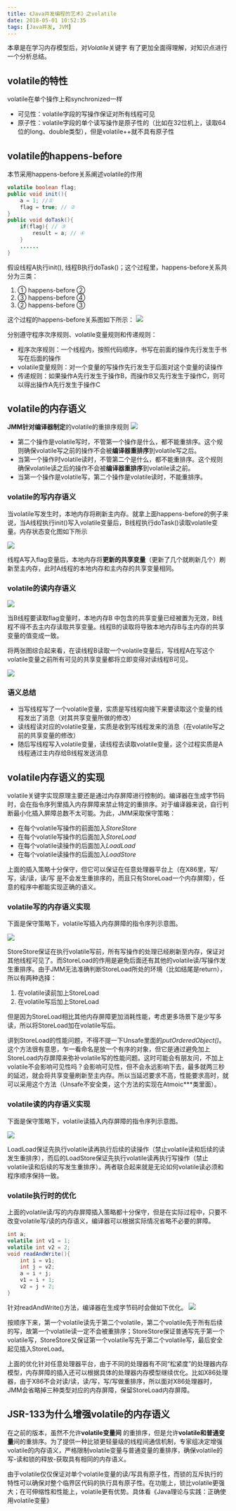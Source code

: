 ```yaml
---
title: 《Java并发编程的艺术》之volatile
date: 2018-05-01 10:52:35
tags: [Java并发, JVM]
---
```


本章是在学习内存模型后，对*Volatile*关键字 有了更加全面得理解，对知识点进行一个分析总结。

## volatile的特性
volatile在单个操作上和synchronized一样

* 可见性：volatile字段的写操作保证对所有线程可见
* 原子性：volatile字段的单个读写操作是原子性的（比如在32位机上，读取64位的long、double类型），但是volatile++就不具有原子性

## volatile的happens-before
本节采用happens-before关系阐述volatile的作用

```java
volatile boolean flag;
public void init(){
    a = 1; //①
    flag = true; // ②
}
public void doTask(){
    if(flag){ // ③
        result = a; // ④
    }
    ......
}
```
假设线程A执行init(), 线程B执行doTask()；这个过程里，happens-before关系共分为三类：
1. ① happens-before ②
2. ③ happens-before ④
3. ② happens-before ③

这个过程的happens-before关系图如下所示：
![](https://blog-1252749790.file.myqcloud.com/JavaConcurrent/volatile_happens-before.png)

分别遵守程序次序规则、volatile变量规则和传递规则：

* 程序次序规则：一个线程内，按照代码顺序，书写在前面的操作先行发生于书写在后面的操作
* volatile变量规则：对一个变量的写操作先行发生于后面对这个变量的读操作
* 传递规则：如果操作A先行发生于操作B，而操作B又先行发生于操作C，则可以得出操作A先行发生于操作C

## volatile的内存语义
**JMM针对编译器制定**的volatile的重排序规则
![](https://blog-1252749790.file.myqcloud.com/JavaConcurrent/volatile_reorder_rule.png)

* 第二个操作是volatile写时，不管第一个操作是什么，都不能重排序。这个规则确保volatile写之前的操作不会被**编译器重排序**到volatile写之后。
* 当第一个操作时volatile读时，不管第二个是什么，都不能重排序。这个规则确保volatile读之后的操作不会被**编译器重排序**到volatile读之前。
* 当第一个操作是volatile写，第二个操作是volatile读时，不能重排序。

### volatile的写内存语义
当volatile写发生时，本地内存将刷新主内存。就拿上面happens-before的例子来说，当A线程执行init()写入volatile变量后，B线程执行doTask()读取volatile变量。内存状态变化图如下所示

![](https://blog-1252749790.file.myqcloud.com/JavaConcurrent/volatile_memory_concept.png)

线程A写入flag变量后，本地内存将**更新的共享变量**（更新了几个就刷新几个）刷新至主内存，此时A线程的本地内存和主内存的共享变量相同。

### volatile的读内存语义
![](https://blog-1252749790.file.myqcloud.com/JavaConcurrent/volatile_read_memory_concept.png)

当B线程要读取flag变量时，本地内存B 中包含的共享变量已经被置为无效，B线程不得不去主内存读取共享变量。线程B的读取将导致本地内存B与主内存的共享变量的值变成一致。

将两张图综合起来看，在读线程B读取一个volatile变量后，写线程A在写这个volatile变量之前所有可见的共享变量都将立即变得对读线程B可见。

![](https://blog-1252749790.file.myqcloud.com/JavaConcurrent/volatile_memory_summary.png)

### 语义总结
* 当写线程写了一个volatile变量，实质是写线程向接下来要读取这个变量的线程发出了消息（对其共享变量所做的修改）
* 读线程读对应的volatile变量，实质是收到写线程发来的消息（在volatile写之前的共享变量的修改）
* 随后写线程写入volatile变量，读线程去读取volatile变量，这个过程实质是A线程通过主内存给B线程发送消息

## volatile内存语义的实现
volatile关键字实现原理主要还是通过内存屏障进行控制的。编译器在生成字节码时，会在指令序列里插入内存屏障来禁止特定的重排序。对于编译器来说，自行判断最小化插入屏障总数不太可能。为此，JMM采取保守策略：

* 在每个volatile写操作的前面加入*StoreStore*
* 在每个volatile写操作的后面加入*StoreLoad*
* 在每个volatile读操作的后面加入*LoadLoad*
* 在每个volatile读操作的后面加入*LoadStore*

上面的插入策略十分保守，但它可以保证在任意处理器平台上（在X86里，写/写，读/读，读/写 是不会发生重排序的，而且只有StoreLoad一个内存屏障），任意的程序中都能实现正确的语义。


### volatile写的内存语义实现
下面是保守策略下，volatile写插入内存屏障的指令序列示意图。

![](https://blog-1252749790.file.myqcloud.com/JavaConcurrent/volatile_write_semantic.png)


StoreStore保证在执行volatile写前，所有写操作的处理已经刷新至内存，保证对其他线程可见了。而StoreLoad的作用是避免后面还有其他的volatile读/写操作发生重排序。由于JMM无法准确判断StoreLoad所处的环境（比如结尾是return），所以有两种选择：

1. 在volatile读前加上StoreLoad
2. 在volatile写后加上StoreLoad

但是因为StoreLoad相比其他内存屏障更加消耗性能，考虑更多场景下是少写多读，所以将StoreLoad加在volatile写后。

讲到StoreLoad的性能问题，不得不提一下Unsafe里面的*putOrderedObject()*。 这个方法很有意思，乍一看命名是放一个有序的对象，但它是通过避免加上StoreLoad内存屏障来弥补volatile写的性能问题。这时可能会有朋友问，不加上volatile不会影响可见性吗？会影响可见性，但不会永远影响下去，最多就两三秒的延迟，就会将共享变量刷新至主内存。所以当延迟要求不高，性能要求高时，就可以采用这个方法（Unsafe不安全类，这个方法的实现在Atmoic***类里面）。

### volatile读的内存语义实现
下面是保守策略下，volatile读插入内存屏障的指令序列示意图。

![](https://blog-1252749790.file.myqcloud.com/JavaConcurrent/volatile_read_semantic.png)

LoadLoad保证先执行volatile读再执行后续的读操作（禁止volatile读和后续的读发生重排序），而后的LoadStore保证先执行volatile读再执行写操作（禁止volatile读和后续的写发生重排序）。两者联合起来就是无论如何volatile读必须和程序顺序保持一致。

### volatile执行时的优化
上面的volatile读/写的内存屏障插入策略都十分保守，但是在实际过程中，只要不改变volatile写/读的内存语义，编译器可以根据实际情况省略不必要的屏障。
```java
int a;
volatile int v1 = 1;
volatile int v2 = 2;
void readAndWrite(){
    int i = v1;
    int j = v2;
    a = i + j;
    v1 = i + 1;
    v2 = j + 2;
}
```
针对readAndWrite()方法，编译器在生成字节码时会做如下优化。
![](https://blog-1252749790.file.myqcloud.com/JavaConcurrent/volatile_read_write_semantic.png)

按顺序下来，第一个volatile读先于第二个volatile，第二个volatile先于所有后续的写，故第一个volatile读一定不会被重排序；StoreStore保证普通写先于第一个volatile写，StoreStore又保证第一个volatile写先于第二个volatile写，最后安全起见插入StoreLoad。

上面的优化针对任意处理器平台，由于不同的处理器有不同“松紧度”的处理器内存模型，内存屏障的插入还可以根据具体的处理器内存模型继续优化。比如X86处理器，由于X86不会对读/读，读/写，写/写做重排序，所以面对X86处理器时，JMM会省略掉三种类型对应的内存屏障，保留StoreLoad内存屏障。

## JSR-133为什么增强volatile的内存语义

在之前的版本，虽然不允许**volatile变量间** 的重排序，但是允许**volatile和普通变量**间的重排序。为了提供一种比锁更轻量级的线程间通信机制，专家组决定增强volatile的内存语义，严格限制volatile变量与普通变量的重排序，确保volatile的写-读和锁的释放-获取具有相同的内存语义。

由于volatile仅仅保证对单个volatile变量的读/写具有原子性，而锁的互斥执行的特性可以确保对整个临界区代码的执行具有原子性。在功能上，锁比volatile更强大；在可伸缩性和性能上，volatile更有优势。具体看《Java理论与实践：正确使用volatile变量》